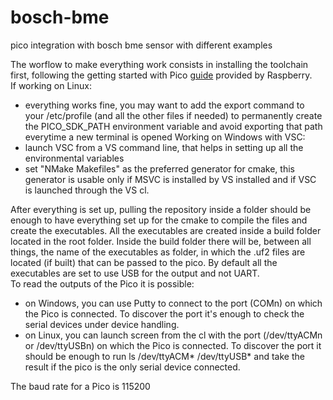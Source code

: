 # bosch-bme
pico integration with bosch bme sensor with different examples 

The worflow to make everything work consists in installing the toolchain first, following the getting started with Pico [guide](https://datasheets.raspberrypi.com/pico/getting-started-with-pico.pdf) provided by Raspberry.   
If working on Linux:
- everything works fine, you may want to add the export command to your /etc/profile (and all the other files if needed) to permanently create the PICO_SDK_PATH environment variable and avoid exporting that path everytime a new terminal is opened
Working on Windows with VSC:
- launch VSC from a VS command line, that helps in setting up all the environmental variables
- set "NMake Makefiles" as the preferred generator for cmake, this generator is usable only if MSVC is installed by VS installed and if VSC is launched through the VS cl.

After everything is set up, pulling the repository inside a folder should be enough to have everything set up for the cmake to compile the files and create the executables.
All the executables are created inside a build folder located in the root folder. Inside the build folder there will be, between all things, the name of the executables as folder, in which the .uf2 files are located (if built) that can be passed to the pico.
By default all the executables are set to use USB for the output and not UART.  
To read the outputs of the Pico it is possible:
- on Windows, you can use Putty to connect to the port (COMn) on which the Pico is connected. To discover the port it's enough to check the serial devices under device handling.
- on Linux, you can launch screen from the cl with the port (/dev/ttyACMn or /dev/ttyUSBn) on which the Pico is connected. To discover the port it should be enough to run ls /dev/ttyACM* /dev/ttyUSB* and take the result if the pico is the only serial device connected.
  
The baud rate for a Pico is 115200
